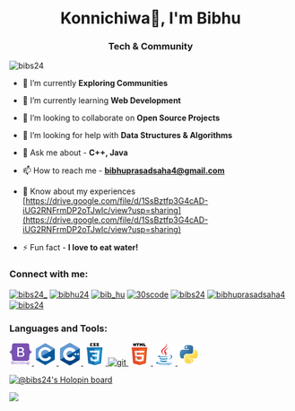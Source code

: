 <h1 align="center">Konnichiwa👋, I'm Bibhu</h1>
<h3 align="center">Tech & Community</h3>

<p align="left"> <img src="https://komarev.com/ghpvc/?username=bibs24&label=Profile%20views&color=0e75b6&style=flat" alt="bibs24" /> </p>

- 🔭 I’m currently **Exploring Communities**

- 🌱 I’m currently learning **Web Development**

- 👯 I’m looking to collaborate on **Open Source Projects**

- 🤝 I’m looking for help with **Data Structures & Algorithms**

- 💬 Ask me about - **C++, Java**

- 📫 How to reach me - **bibhuprasadsaha4@gmail.com**

- 📄 Know about my experiences [https://drive.google.com/file/d/1SsBztfp3G4cAD-iUG2RNFrmDP2oTJwIc/view?usp=sharing](https://drive.google.com/file/d/1SsBztfp3G4cAD-iUG2RNFrmDP2oTJwIc/view?usp=sharing)

- ⚡ Fun fact - **I love to eat water!**

<h3 align="left">Connect with me:</h3>
<p align="left">
<a href="https://twitter.com/bibs24_" target="blank"><img align="center" src="https://raw.githubusercontent.com/rahuldkjain/github-profile-readme-generator/master/src/images/icons/Social/twitter.svg" alt="bibs24_" height="30" width="40" /></a>
<a href="https://linkedin.com/in/bibhu24" target="blank"><img align="center" src="https://raw.githubusercontent.com/rahuldkjain/github-profile-readme-generator/master/src/images/icons/Social/linked-in-alt.svg" alt="bibhu24" height="30" width="40" /></a>
<a href="https://instagram.com/bib_hu" target="blank"><img align="center" src="https://raw.githubusercontent.com/rahuldkjain/github-profile-readme-generator/master/src/images/icons/Social/instagram.svg" alt="bib_hu" height="30" width="40" /></a>
<a href="https://www.youtube.com/c/30scode" target="blank"><img align="center" src="https://raw.githubusercontent.com/rahuldkjain/github-profile-readme-generator/master/src/images/icons/Social/youtube.svg" alt="30scode" height="30" width="40" /></a>
<a href="https://www.codechef.com/users/bibs24" target="blank"><img align="center" src="https://cdn.jsdelivr.net/npm/simple-icons@3.1.0/icons/codechef.svg" alt="bibs24" height="30" width="40" /></a>
<a href="https://www.hackerrank.com/bibhuprasadsaha4" target="blank"><img align="center" src="https://raw.githubusercontent.com/rahuldkjain/github-profile-readme-generator/master/src/images/icons/Social/hackerrank.svg" alt="bibhuprasadsaha4" height="30" width="40" /></a>
<a href="https://www.leetcode.com/bibs24" target="blank"><img align="center" src="https://raw.githubusercontent.com/rahuldkjain/github-profile-readme-generator/master/src/images/icons/Social/leet-code.svg" alt="bibs24" height="30" width="40" /></a>
</p>

<h3 align="left">Languages and Tools:</h3>
<p align="left"> <a href="https://getbootstrap.com" target="_blank" rel="noreferrer"> <img src="https://raw.githubusercontent.com/devicons/devicon/master/icons/bootstrap/bootstrap-plain-wordmark.svg" alt="bootstrap" width="40" height="40"/> </a> <a href="https://www.cprogramming.com/" target="_blank" rel="noreferrer"> <img src="https://raw.githubusercontent.com/devicons/devicon/master/icons/c/c-original.svg" alt="c" width="40" height="40"/> </a> <a href="https://www.w3schools.com/cpp/" target="_blank" rel="noreferrer"> <img src="https://raw.githubusercontent.com/devicons/devicon/master/icons/cplusplus/cplusplus-original.svg" alt="cplusplus" width="40" height="40"/> </a> <a href="https://www.w3schools.com/css/" target="_blank" rel="noreferrer"> <img src="https://raw.githubusercontent.com/devicons/devicon/master/icons/css3/css3-original-wordmark.svg" alt="css3" width="40" height="40"/> </a> <a href="https://git-scm.com/" target="_blank" rel="noreferrer"> <img src="https://www.vectorlogo.zone/logos/git-scm/git-scm-icon.svg" alt="git" width="40" height="40"/> </a> <a href="https://www.w3.org/html/" target="_blank" rel="noreferrer"> <img src="https://raw.githubusercontent.com/devicons/devicon/master/icons/html5/html5-original-wordmark.svg" alt="html5" width="40" height="40"/> </a> <a href="https://www.java.com" target="_blank" rel="noreferrer"> <img src="https://raw.githubusercontent.com/devicons/devicon/master/icons/java/java-original.svg" alt="java" width="40" height="40"/> </a> <a href="https://www.python.org" target="_blank" rel="noreferrer"> <img src="https://raw.githubusercontent.com/devicons/devicon/master/icons/python/python-original.svg" alt="python" width="40" height="40"/> </a> </p>


[![@bibs24's Holopin board](https://holopin.io/api/user/board?user=bibs24)](https://holopin.io/@bibs24)<br/>




![](https://github-readme-stats.vercel.app/api?username=bibs24&&show_icons=true&title_color=ffffff&icon_color=bb2acf&text_color=daf7dc&bg_color=191919)

